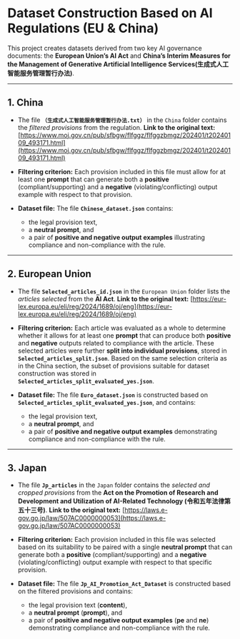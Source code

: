 # **Dataset Construction Based on AI Regulations (EU & China)**

This project creates datasets derived from two key AI governance documents:
the **European Union’s AI Act** and **China’s Interim Measures for the Management of Generative Artificial Intelligence Services(生成式人工智能服务管理暂行办法)**.

---

## **1. China**

* The file **`（生成式人工智能服务管理暂行办法.txt）`** in the `China` folder contains the *filtered provisions* from the regulation.
  **Link to the original text:** [https://www.moj.gov.cn/pub/sfbgw/flfggz/flfggzbmgz/202401/t20240109_493171.html](https://www.moj.gov.cn/pub/sfbgw/flfggz/flfggzbmgz/202401/t20240109_493171.html)

* **Filtering criterion:**
  Each provision included in this file must allow for at least one **prompt** that can generate both a **positive** (compliant/supporting) and a **negative** (violating/conflicting) output example with respect to that provision.

* **Dataset file:**
  The file **`Chinese_dataset.json`** contains:

  * the legal provision text,
  * a **neutral prompt**, and
  * a pair of **positive and negative output examples** illustrating compliance and non-compliance with the rule.

---

## **2. European Union**

* The file **`Selected_articles_id.json`** in the `European Union` folder lists the *articles selected* from the **AI Act**.
  **Link to the original text:** [https://eur-lex.europa.eu/eli/reg/2024/1689/oj/eng](https://eur-lex.europa.eu/eli/reg/2024/1689/oj/eng)

* **Filtering criterion:**
  Each article was evaluated as a whole to determine whether it allows for at least one **prompt** that can produce both **positive** and **negative** outputs related to compliance with the article. These selected articles were further **split into individual provisions**, stored in **`Selected_articles_split.json`**. Based on the same selection criteria as in the China section, the subset of provisions suitable for dataset construction was stored in **`Selected_articles_split_evaluated_yes.json`**.

* **Dataset file:**
  The file **`Euro_dataset.json`** is constructed based on **`Selected_articles_split_evaluated_yes.json`**, and contains:

  * the legal provision text,
  * a **neutral prompt**, and
  * a pair of **positive and negative output examples** demonstrating compliance and non-compliance with the rule.

---

## **3. Japan**

* The file **`Jp_articles`** in the `Japan` folder contains the *selected and cropped provisions* from the **Act on the Promotion of Research and Development and Utilization of AI-Related Technology (令和五年法律第五⼗三号)**.
  **Link to the original text:** [https://laws.e-gov.go.jp/law/507AC0000000053](https://laws.e-gov.go.jp/law/507AC0000000053)

* **Filtering criterion:**
  Each provision included in this file was selected based on its suitability to be paired with a single **neutral prompt** that can generate both a **positive** (compliant/supporting) and a **negative** (violating/conflicting) output example with respect to that specific provision.

* **Dataset file:**
  The file **`Jp_AI_Promotion_Act_Dataset`** is constructed based on the filtered provisions and contains:

  * the legal provision text (**content**),
  * a **neutral prompt** (**prompt**), and
  * a pair of **positive and negative output examples** (**pe** and **ne**) demonstrating compliance and non-compliance with the rule.

